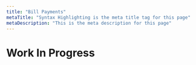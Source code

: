 ```yaml
---
title: "Bill Payments"
metaTitle: "Syntax Highlighting is the meta title tag for this page"
metaDescription: "This is the meta description for this page"
---
```

# Work In Progress